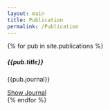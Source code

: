 ```yaml
---
layout: main
title: Publication
permalink: /Publication
---
```


  {% for pub in site.publications %}
<div class="card w-100">
  <div class="card-body">
      <h5 class="card-title">{{pub.title}}</h5>
      <p class="card-text">{{pub.journal}}</p>
      <a href="{{pub.link}}" class="btn btn-outline-secondary">Show Journal</a>
  </div>
</div>
  {% endfor %}